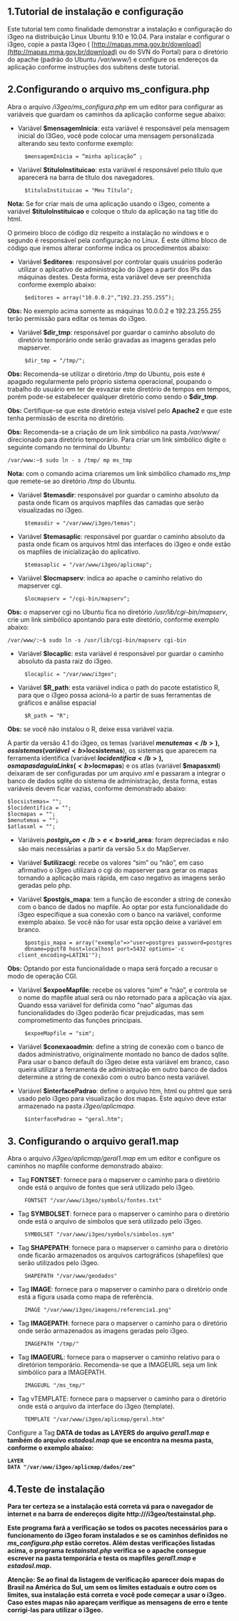 ## 1.Tutorial de instalação e configuração

Este tutorial tem como finalidade demonstrar a instalação e configuração do i3geo na distribuição Linux Ubuntu 9.10 e 10.04. Para instalar e configurar o i3geo, copie a pasta I3geo ( [http://mapas.mma.gov.br/download](http://mapas.mma.gov.br/download) ou do SVN do Portal) para o diretório do apache (padrão do Ubuntu <i>/var/www/</i>) e configure os endereços da aplicação conforme instruções dos subitens deste tutorial.

## 2.Configurando o arquivo ms_configura.php

Abra o arquivo <i>/i3geo/ms_configura.php</i> em um editor para configurar as variáveis que guardam os caminhos da aplicação conforme segue abaixo:

* Variável <b>$mensagemInicia</b>: esta variável é responsável pela mensagem inicial do I3Geo, você pode colocar uma mensagem personalizada alterando seu texto conforme exemplo:

        $mensagemInicia = “minha aplicação” ;

* Variável <b>$tituloInstituicao</b>: esta variável é responsável pelo título que aparecerá na barra de título dos navegadores.

        $tituloInstituicao = "Meu Título";
    
<b>Nota:</b> Se for criar mais de uma aplicação usando o i3geo, comente a variável <b>$tituloInstituicao</b> e coloque o título da aplicação na tag title do html.
    
O primeiro bloco de código diz respeito a instalação no windows e o segundo é responsável pela configuração no Linux. É este último bloco de código que iremos alterar conforme indica os procedimentos abaixo:

* Variável <b>$editores</b>: responsável por controlar quais usuários poderão utilizar o aplicativo de administração do i3geo a partir dos IPs das máquinas destes. Desta forma, esta variável deve ser preenchida conforme exemplo abaixo:

        $editores = array("10.0.0.2",”192.23.255.255”);

<b>Obs:</b> No exemplo acima somente as máquinas 10.0.0.2 e 192.23.255.255 terão permissão para editar os temas do i3geo.

* Variável <b>$dir_tmp</b>: responsável por guardar o caminho absoluto do diretório temporário onde serão gravadas as imagens geradas pelo mapserver.

        $dir_tmp = "/tmp/";

<b>Obs:</b> Recomenda-se utilizar o diretório <i>/tmp</i> do Ubuntu, pois este é apagado regularmente pelo próprio sistema operacional, poupando o trabalho do usuário em ter de esvaziar este diretório de tempos em tempos, porém pode-se estabelecer qualquer diretório como sendo o <b>$dir_tmp</b>.

<b>Obs:</b> Certifique-se que este diretório esteja visível pelo <b>Apache2</b> e que este tenha permissão de escrita no diretório.

<b>Obs:</b> Recomenda-se a criação de um link simbólico na pasta <i>/var/www/</i> direcionado para diretório temporário. Para criar um link simbólico digite o seguinte comando no terminal do Ubuntu:

    /var/www:~$ sudo ln - s /tmp/ mp ms_tmp

<b>Nota:</b> com o comando acima criaremos um link simbólico chamado <i>ms_tmp</i> que remete-se ao diretório <i>/tmp</i> do Ubuntu.

* Variável <b>$temasdir</b>: responsável por guardar o caminho absoluto da pasta onde ficam os arquivos mapfiles das camadas que serão visualizadas no i3geo.

        $temasdir = "/var/www/i3geo/temas";

* Variável <b>$temasaplic</b>: responsável por guardar o caminho absoluto da pasta onde ficam os arquivos html das interfaces do i3geo e onde estão os mapfiles de inicialização do aplicativo.
    
        $temasaplic = "/var/www/i3geo/aplicmap";
    
* Variável <b>$locmapserv</b>: indica ao apache o caminho relativo do mapserver cgi.

        $locmapserv = "/cgi-bin/mapserv";

<b>Obs:</b> o mapserver cgi no Ubuntu fica no diretório <i>/usr/lib/cgi-bin/mapserv</i>, crie um link simbólico apontando para este diretório, conforme exemplo abaixo: 

    /var/www/:~$ sudo ln -s /usr/lib/cgi-bin/mapserv cgi-bin

* Variável <b>$locaplic</b>: esta variável é responsável por guardar o caminho absoluto da pasta raiz do i3geo.

        $locaplic = "/var/www/i3geo";

* Variável <b>$R_path</b>: esta variável indica o path do pacote estatístico R, para que o i3geo possa acioná-lo a partir de suas ferramentas de gráficos e análise espacial

        $R_path = "R";

<b>Obs:</b> se você não instalou o R, deixe essa variável vazia.

A partir da versão 4.1 do i3geo, os temas (variável <b>$menutemas</b>), os sistemas (variável <b>$locsistemas</b>), os sistemas que aparecem na ferramenta identifica (variável <b>$locidentifica</b>), os mapas da guia Links (<b>$locmapas</b>) e os atlas (variável <b>$mapasxml</b>) deixaram de ser configuradas por um arquivo <i>xml</i> e passaram a integrar o banco de dados sqlite do sistema de administração, desta forma, estas variáveis devem ficar vazias, conforme demonstrado abaixo:

    $locsistemas= "";
    $locidentifica = "";
    $locmapas = "";
    $menutemas = "";
    $atlasxml = "";

* Variáveis <b>$postgis_con</b> e <b>$srid_area</b>: foram depreciadas e não são mais necessárias a partir da versão 5.x do MapServer.

* Variável <b>$utilizacgi</b>: recebe os valores “sim” ou “não”, em caso afirmativo o i3geo utilizará o cgi do mapserver para gerar os mapas tornando a aplicação mais rápida, em caso negativo as imagens serão geradas pelo php.

* Variável <b>$postgis_mapa</b>: tem a função de esconder a string de conexão com o banco de dados no mapfile. Ao optar por esta funcionalidade do i3geo especifique a sua conexão com o banco na variável, conforme exemplo abaixo. Se você não for usar esta opção deixe a variável em branco.

        $postgis_mapa = array("exemplo"=>"user=postgres password=postgres
        dbname=pgutf8 host=localhost port=5432 options='-c client_encoding=LATIN1'");
    
<b>Obs:</b> Optando por esta funcionalidade o mapa será forçado a recusar o modo de operação CGI.

* Variável <b>$expoeMapfile</b>: recebe os valores “sim” e “não”, e controla se o nome do mapfile atual será ou não retornado para a aplicação via ajax. Quando essa variável for definida como "nao" algumas das funcionalidades do i3geo poderão ficar prejudicadas, mas sem comprometimento das funções principais.

        $expoeMapfile = "sim";

* Variável <b>$conexaoadmin</b>: define a string de conexão com o banco de dados administrativo, originalmente montado no banco de dados sqlite. Para usar o banco default do i3geo deixe esta variável em branco, caso queira utilizar a ferramenta de administração em outro banco de dados determine a string de conexão com o outro banco nesta variável.

* Variável <b>$interfacePadrao</b>: define o arquivo htm, html ou phtml que será usado pelo i3geo para visualização dos mapas. Este aquivo deve estar armazenado na pasta <i>i3geo/aplicmapa</i>.

        $interfacePadrao = "geral.htm";

## 3. Configurando o arquivo geral1.map

Abra o arquivo <i>/i3geo/aplicmap/geral1.map</i> em um editor e configure os caminhos no mapfile conforme demonstrado abaixo: 

* Tag <b>FONTSET</b>: fornece para o mapserver o caminho para o diretório onde está o arquivo de fontes que será utilizado pelo i3geo.

        FONTSET "/var/www/i3geo/symbols/fontes.txt"

* Tag <b>SYMBOLSET</b>: fornece para o mapserver o caminho para o diretório onde está o arquivo de símbolos que será utilizado pelo i3geo.

        SYMBOLSET "/var/www/i3geo/symbols/simbolos.sym"

* Tag <b>SHAPEPATH</b>: fornece para o mapserver o caminho para o diretório onde ficarão armazenados os arquivos cartográficos (shapefiles) que serão utilizados pelo i3geo.
    
        SHAPEPATH "/var/www/geodados"

* Tag <b>IMAGE</b>: fornece para o mapserver o caminho para o diretório onde está a figura usada como mapa de referência.
    
        IMAGE "/var/www/i3geo/imagens/referencia1.png"

* Tag <b>IMAGEPATH</b>: fornece para o mapserver o caminho para o diretório onde serão armazenados as imagens geradas pelo i3geo.
  
        IMAGEPATH "/tmp/"

* Tag <b>IMAGEURL</b>: fornece para o mapserver o caminho relativo para o diretórion temporário. Recomenda-se que a IMAGEURL seja um link simbólico para a IMAGEPATH.
  
        IMAGEURL "/ms_tmp/"

* Tag vTEMPLATE</b>: fornece para o mapserver o caminho para o diretório onde está o arquivo da interface do i3geo (template).
    
        TEMPLATE "/var/www/i3geo/aplicmap/geral.htm"


Configure a Tag <b>DATA<b> de todas as <b>LAYERS<b> do arquivo <i>geral1.map</i> e também do arquivo <i>estadosl.map</i> que se encontra na mesma pasta, conforme o exemplo abaixo:

    LAYER
    DATA "/var/www/i3geo/aplicmap/dados/zee"
    
## 4.Teste de instalação

Para ter certeza se a instalação está correta vá para o navegador de internet e na barra de endereços digite <b>http://<host>/i3geo/testainstal.php</b>.

Este programa fará a verificação se todos os pacotes necessários para o funcionamento do i3geo foram instalados e se os caminhos definidos no <i><b>ms_configura.php</b></i> estão corretos. Além destas verificações listadas acima, o programa <i><b>testainstal.php</b></i> verifica se o apache consegue escrever na pasta temporária e testa os mapfiles <i><b>geral1.map</b></i> e <i><b>estadosl.map</b></i>.

<b>Atenção:</b> Se ao final da listagem de verificação aparecer dois mapas do Brasil na América do Sul, um sem os limites estaduais e outro com os limites, sua instalação está correta e você pode começar a usar o i3geo. Caso estes mapas não apareçam verifique as mensagens de erro e tente corrigi-las para utilizar o i3geo.

